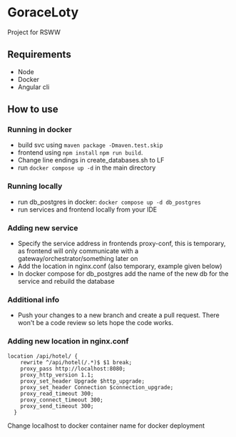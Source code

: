 # GoraceLoty
Project for RSWW

## Requirements
- Node
- Docker
- Angular cli

## How to use
### Running in docker
- build svc using ```maven package -Dmaven.test.skip```
- frontend using ```npm install``` ```npm run build```.
- Change line endings in create_databases.sh to LF
- run ```docker compose up -d``` in the main directory
### Running locally
- run db_postgres in docker: ```docker compose up -d db_postgres```
- run services and frontend locally from your IDE
### Adding new service
- Specify the service address in frontends proxy-conf, this is temporary, as frontend will only communicate with a gateway/orchestrator/something later on
- Add the location in nginx.conf (also temporary, example given below) 
- In docker compose for db_postgres add the name of the new db for the service and rebuild the database
### Additional info
- Push your changes to a new branch and create a pull request. There won't be a code review so lets hope the code works. 

### Adding new location in nginx.conf
```
location /api/hotel/ {
    rewrite ^/api/hotel(/.*)$ $1 break;
    proxy_pass http://localhost:8080;
    proxy_http_version 1.1;
    proxy_set_header Upgrade $http_upgrade;
    proxy_set_header Connection $connection_upgrade;
    proxy_read_timeout 300;
    proxy_connect_timeout 300;
    proxy_send_timeout 300;
  }
```
Change localhost to docker container name for docker deployment
